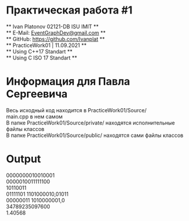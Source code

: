 # Практическая работа  #1 
** Ivan Platonov 02121-DB ISU IMIT **  
** E-Mail: EventGraphDev@gmail.com **  
** GitHub: https://github.com/Ivanplat **  
** PracticeWork01 | 11.09.2021 **  
** Using C++17 Standart **  
** Using C ISO 17 Standart **  

# Информация для Павла Сергеевича  
Весь исходный код находится в PracticeWork01/Source/  
main.cpp в нем самом  
В папке PracticeWork01/Source/private/ находятся исполнительные файлы классов  
В папке PracticeWork01/Source/public/ находятся сами файлы классов  

# Output  
0000000010010001  
0000010011111100  
10110011  
01111101 1101000010,01011  
00000011 1010000001,0  
34789235097600  
1.40568  

 
